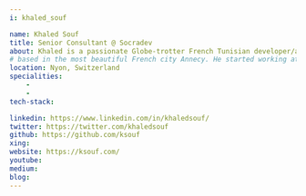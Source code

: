 ```yaml
---
i: khaled_souf

name: Khaled Souf
title: Senior Consultant @ Socradev
about: Khaled is a passionate Globe-trotter French Tunisian developer/architect/trainer/coach 
# based in the most beautiful French city Annecy. He started working at Tunisia then Paris where he took part in the French and European software crafters community, then Montréal in Canada where he co-organized the Software Crafters Montréal meetup and co-founded the SOCRATES Canada unconference. He currently works in Switzerland and co-organizes the Software Crafts Romandie Meetup. He likes to speak about Domain Driven Design, crafting software, clean code, XP, Team typologies and DevOps practices.
location: Nyon, Switzerland
specialities:
    - 
    - 
tech-stack: 

linkedin: https://www.linkedin.com/in/khaledsouf/
twitter: https://twitter.com/khaledsouf
github: https://github.com/ksouf
xing: 
website: https://ksouf.com/
youtube: 
medium: 
blog: 
---
```

